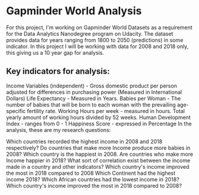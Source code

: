 # Gapminder World Analysis

For this project, I'm working on Gapminder World Datasets as a requirement for the Data Analytics Nanodegree program on Udacity. The dataset provides data for years ranging from 1800 to 2050 (predictions) in some indicator. In this project I will be working with data for 2008 and 2018 only, this giving us a 10 year gap for analysis.

## Key indicators for analysis:

Income Variables (independent) - Gross domestic product per person adjusted for differences in purchasing power (Measured in International Dollars)
Life Expectancy - Measured in Years.
Babies per Woman - The number of babies that will be born to each woman with the prevailing age-specific fertility rate.
Working Hours per week - measured in hours. Total yearly amount of working hours divided by 52 weeks.
Human Development Index - ranges from 0 - 1
Happiness Score - expressed in Percentage
In the analysis, these are my research questions:

Which countries recorded the highest income in 2008 and 2018 respectively?
Do countries that make more Income produce more babies in 2008?
Which country is the happiest in 2008.
Are countries who make more Income happier in 2018?
What sort of correlation exist between the income made in a country and other indicators?
Which country's income improved the most in 2018 compared to 2008
Which Continent had the highest income 2018?
Which African countries had the lowest income in 2018?
Which country's income improved the most in 2018 compared to 2008?
